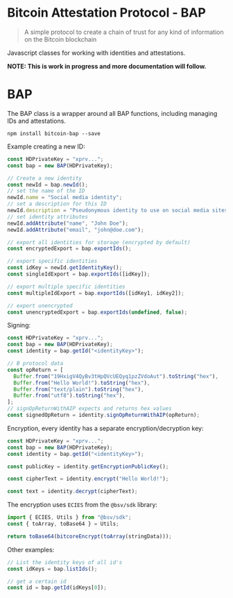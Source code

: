 # Bitcoin Attestation Protocol - BAP

> A simple protocol to create a chain of trust for any kind of information on the Bitcoin blockchain

Javascript classes for working with identities and attestations.

**NOTE: This is work in progress and more documentation will follow.**

# BAP

The BAP class is a wrapper around all BAP functions, including managing IDs and attestations.

```shell
npm install bitcoin-bap --save
```

Example creating a new ID:

```javascript
const HDPrivateKey = "xprv...";
const bap = new BAP(HDPrivateKey);

// Create a new identity
const newId = bap.newId();
// set the name of the ID
newId.name = "Social media identity";
// set a description for this ID
newId.description = "Pseudonymous identity to use on social media sites";
// set identity attributes
newId.addAttribute("name", "John Doe");
newId.addAttribute("email", "john@doe.com");

// export all identities for storage (encrypted by default)
const encryptedExport = bap.exportIds();

// export specific identities
const idKey = newId.getIdentityKey();
const singleIdExport = bap.exportIds([idKey]);

// export multiple specific identities
const multipleIdExport = bap.exportIds([idKey1, idKey2]);

// export unencrypted
const unencryptedExport = bap.exportIds(undefined, false);
```

Signing:

```javascript
const HDPrivateKey = "xprv...";
const bap = new BAP(HDPrivateKey);
const identity = bap.getId("<identityKey>");

// B protocol data
const opReturn = [
  Buffer.from("19HxigV4QyBv3tHpQVcUEQyq1pzZVdoAut").toString("hex"),
  Buffer.from("Hello World!").toString("hex"),
  Buffer.from("text/plain").toString("hex"),
  Buffer.from("utf8").toString("hex"),
];
// signOpReturnWithAIP expects and returns hex values
const signedOpReturn = identity.signOpReturnWithAIP(opReturn);
```

Encryption, every identity has a separate encryption/decryption key:

```javascript
const HDPrivateKey = "xprv...";
const bap = new BAP(HDPrivateKey);
const identity = bap.getId("<identityKey>");

const publicKey = identity.getEncryptionPublicKey();

const cipherText = identity.encrypt("Hello World!");

const text = identity.decrypt(cipherText);
```

The encryption uses `ECIES` from the `@bsv/sdk` library:

```javascript
import { ECIES, Utils } from "@bsv/sdk";
const { toArray, toBase64 } = Utils;

return toBase64(bitcoreEncrypt(toArray(stringData)));
```

Other examples:

```javascript
// List the identity keys of all id's
const idKeys = bap.listIds();

// get a certain id
const id = bap.getId(idKeys[0]);
```

